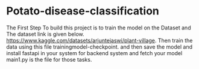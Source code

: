 # Potato-disease-classification
The First Step To build this project is to train the model on the Dataset and The dataset link is given below.
https://www.kaggle.com/datasets/arjuntejaswi/plant-village.
Then train the data using this file trainingmodel-checkpoint.
and then save the model and install fastapi in your system for backend system and fetch your model main1.py is the file for those tasks.
